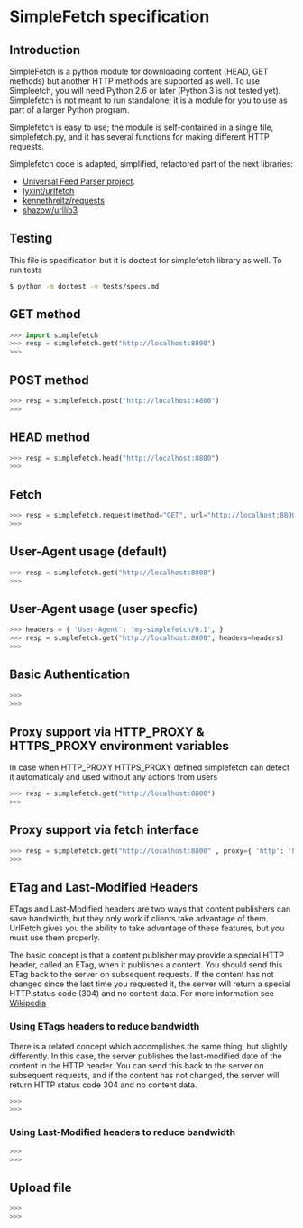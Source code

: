 # SimpleFetch specification

## Introduction

SimpleFetch is a python module for downloading content (HEAD, GET methods) but another HTTP methods are supported as well. To use Simpleetch, you will need Python 2.6 or later (Python 3 is not tested yet). Simplefetch is not meant to run standalone; it is a module for you to use as part of a larger Python program.

Simplefetch is easy to use; the module is self-contained in a single file, simplefetch.py, and it has several functions for making different HTTP requests. 

Simplefetch code is adapted, simplified, refactored part of the next libraries: 
 - [Universal Feed Parser project](http://packages.python.org/feedparser/). 
 - [lyxint/urlfetch](https://github.com/lyxint/urlfetch)
 - [kennethreitz/requests](https://github.com/kennethreitz/requests)
 - [shazow/urllib3](https://github.com/shazow/urllib3)

## Testing

This file is specification but it is doctest for simplefetch library as well. To run tests 
```sh
$ python -m doctest -v tests/specs.md
```

## GET method

```python
>>> import simplefetch
>>> resp = simplefetch.get("http://localhost:8800")
>>>
```

## POST method

```python
>>> resp = simplefetch.post("http://localhost:8800")
>>>
```

## HEAD method

```python
>>> resp = simplefetch.head("http://localhost:8800")
>>>
```

## Fetch 

```python
>>> resp = simplefetch.request(method="GET", url="http://localhost:8800")
>>>
```

## User-Agent usage (default)

```python
>>> resp = simplefetch.get("http://localhost:8800")
>>>
```

## User-Agent usage (user specfic)

```python
>>> headers = { 'User-Agent': 'my-simplefetch/0.1', }
>>> resp = simplefetch.get("http://localhost:8800", headers=headers)
>>>
```

## Basic Authentication
```python
>>>
>>>
```


## Proxy support via HTTP_PROXY & HTTPS_PROXY environment variables

In case when HTTP\_PROXY HTTPS\_PROXY defined simplefetch can detect it automaticaly and 
used without any actions from users

```python
>>> resp = simplefetch.get("http://localhost:8800")
>>>
```

## Proxy support via fetch interface

```python
>>> resp = simplefetch.get("http://localhost:8800" , proxy={ 'http': 'http://127.0.0.1:8000', 'https': 'https://127.0.0.1:8000', })
>>>
```

## ETag and Last-Modified Headers

ETags and Last-Modified headers are two ways that content publishers can save bandwidth, but they only work if clients take advantage of them. UrlFetch gives you the ability to take advantage of these features, but you must use them properly.

The basic concept is that a content publisher may provide a special HTTP header, called an ETag, when it publishes a content. You should send this ETag back to the server on subsequent requests. If the content has not changed since the last time you requested it, the server will return a special HTTP status code (304) and no content data. For more information see [Wikipedia](http://en.wikipedia.org/wiki/HTTP_ETag)

### Using ETags headers to reduce bandwidth

There is a related concept which accomplishes the same thing, but slightly differently. In this case, the server publishes the last-modified date of the content in the HTTP header. You can send this back to the server on subsequent requests, and if the content has not changed, the server will return HTTP status code 304 and no content data.

```python
>>>
>>>
```


### Using Last-Modified headers to reduce bandwidth

```python
>>>
>>>
```

## Upload file

```python
>>>
>>>
```

